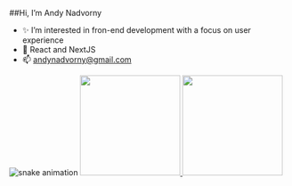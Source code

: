 ##Hi, I’m Andy Nadvorny
- ✨ I’m interested in fron-end development with a focus on user experience
- 🚀 React and NextJS
- 📫 andynadvorny@gmail.com

<img src="https://raw.githubusercontent.com/andynadvorny/andynadvorny/output/github-contribution-grid-snake.svg" alt="snake animation" style="max-width:100%" />

<a href="https://github.com/andynadvorny">
  <img height="180em" src="https://github-readme-stats.vercel.app/api?username=andynadvorny&show_icons=true&theme=dracula&include_all_commits=true&count_private=true"/>
  <img height="180em" src="https://github-readme-stats.vercel.app/api/top-langs/?username=andynadvorny&layout=compact&langs_count=7&theme=dracula"/>
</a>

